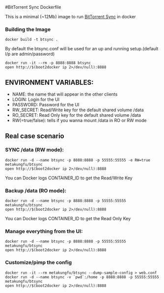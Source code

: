 #BitTorrent Sync Dockerfile

This is a minimal (~12Mb) image to run [BitTorrent Sync](http://labs.bittorrent.com/experiments/sync.html) in docker


### Building the Image

```
docker build -t btsync .
```

By default the btsync.conf will be used for an up and running setup.(default l/p are admin/password)

```
docker run -it --rm -p 8888:8888 btsync
open http://$(boot2docker ip 2>/dev/null):8888
````

## ENVIRONMENT VARIABLES:

* NAME: the name that will appear in the other clients
* LOGIN: Login for the UI
* PASSWORD: Password for the UI
* RW_SECRET: Read/Write key for the default shared volume /data
* RO_SECRET: Read Only key for the default shared volume /data
* RW(=true/false): tells if you wanna mount /data in RO or RW mode

## Real case scenario

### SYNC /data (RW mode):

```
docker run -d --name btsync -p 8888:8888 -p 55555:55555 -e RW=true metakungfu/btsync
open http://$(boot2docker ip 2>/dev/null):8888
```

You can Docker logs CONTAINER_ID to get the Read/Write Key

### Backup /data (RO mode):

```
docker run -d --name btsync -p 8888:8888 -p 55555:55555  metakungfu/btsync
open http://$(boot2docker ip 2>/dev/null):8888
```

You can Docker logs CONTAINER_ID to get the Read Only Key

### Manage everything from the UI:

```
docker run -d --name btsync -p 8888:8888 -p 55555:55555 metakungfu/btsync
open http://$(boot2docker ip 2>/dev/null):8888
```

### Customize/pimp the config

```
docker run -it --rm metakungfu/btsync --dump-sample-config > web.conf
docker run -d --name btsync -v `pwd`:/home -p 8888:8888 -p 55555:55555 metakungfu/btsync
open http://$(boot2docker ip 2>/dev/null):8888
```

